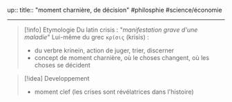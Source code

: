 up::
title:: "moment charnière, de décision"
#philosphie #science/économie

---

> [!info] Etymologie
> Du latin crisis : "_manifestation grave d'une maladie_"
> Lui-même du grec `κρίσις` (krisis) :
>  - du verbre krinein, action de juger, trier, discerner 
>  - concept de moment charnière, où le choses changent, où les choses se décident

> [!idea] Developpement
>  - moment clef (les crises sont révélatrices dans l'histoire)
